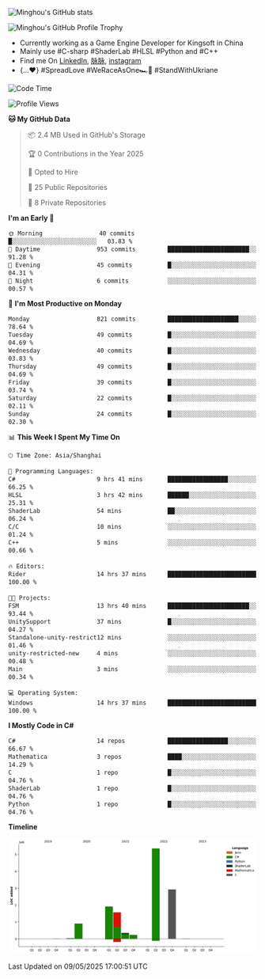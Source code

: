 ![Minghou's GitHub stats](https://github-readme-stats.vercel.app/api?username=Minghou-Lei&include_all_commits=true&show_icons=true&theme=radical)

![Minghou's GitHub Profile Trophy](https://github-profile-trophy.vercel.app/?username=Minghou-Lei&theme=onedark)

- Currently working as a Game Engine Developer for Kingsoft in China
- Mainly use #C-sharp #ShaderLab #HLSL #Python and #C++
- Find me On [LinkedIn](https://www.linkedin.com/in/%E6%98%8E%E7%9A%93-%E6%9D%8E-597356105/), [脉脉](https://maimai.cn/contact/share/card?u=kgmsdwiqpe9a&_share_channel=copy_link), [instagram](https://www.instagram.com/mistletoer76/)
- {...♥️} #SpreadLove #WeRaceAsOne🏎🌈 #StandWithUkriane

<!-- ![Minghou's GitHub stats](https://github-readme-stats.vercel.app/api/top-langs/?username=Minghou-lei&layout=compact&theme=radical) -->

<!--START_SECTION:waka-->
![Code Time](http://img.shields.io/badge/Code%20Time-615%20hrs%2049%20mins-blue)

![Profile Views](http://img.shields.io/badge/Profile%20Views-0-blue)

**🐱 My GitHub Data** 

> 📦 2.4 MB Used in GitHub's Storage 
 > 
> 🏆 0 Contributions in the Year 2025
 > 
> 💼 Opted to Hire
 > 
> 📜 25 Public Repositories 
 > 
> 🔑 8 Private Repositories 
 > 
**I'm an Early 🐤** 

```text
🌞 Morning                40 commits          █░░░░░░░░░░░░░░░░░░░░░░░░   03.83 % 
🌆 Daytime                953 commits         ███████████████████████░░   91.28 % 
🌃 Evening                45 commits          █░░░░░░░░░░░░░░░░░░░░░░░░   04.31 % 
🌙 Night                  6 commits           ░░░░░░░░░░░░░░░░░░░░░░░░░   00.57 % 
```
📅 **I'm Most Productive on Monday** 

```text
Monday                   821 commits         ████████████████████░░░░░   78.64 % 
Tuesday                  49 commits          █░░░░░░░░░░░░░░░░░░░░░░░░   04.69 % 
Wednesday                40 commits          █░░░░░░░░░░░░░░░░░░░░░░░░   03.83 % 
Thursday                 49 commits          █░░░░░░░░░░░░░░░░░░░░░░░░   04.69 % 
Friday                   39 commits          █░░░░░░░░░░░░░░░░░░░░░░░░   03.74 % 
Saturday                 22 commits          █░░░░░░░░░░░░░░░░░░░░░░░░   02.11 % 
Sunday                   24 commits          █░░░░░░░░░░░░░░░░░░░░░░░░   02.30 % 
```


📊 **This Week I Spent My Time On** 

```text
🕑︎ Time Zone: Asia/Shanghai

💬 Programming Languages: 
C#                       9 hrs 41 mins       █████████████████░░░░░░░░   66.25 % 
HLSL                     3 hrs 42 mins       ██████░░░░░░░░░░░░░░░░░░░   25.31 % 
ShaderLab                54 mins             ██░░░░░░░░░░░░░░░░░░░░░░░   06.24 % 
C/C                      10 mins             ░░░░░░░░░░░░░░░░░░░░░░░░░   01.24 % 
C++                      5 mins              ░░░░░░░░░░░░░░░░░░░░░░░░░   00.66 % 

🔥 Editors: 
Rider                    14 hrs 37 mins      █████████████████████████   100.00 % 

🐱‍💻 Projects: 
FSM                      13 hrs 40 mins      ███████████████████████░░   93.44 % 
UnitySupport             37 mins             █░░░░░░░░░░░░░░░░░░░░░░░░   04.27 % 
Standalone-unity-restrict12 mins             ░░░░░░░░░░░░░░░░░░░░░░░░░   01.46 % 
unity-restricted-new     4 mins              ░░░░░░░░░░░░░░░░░░░░░░░░░   00.48 % 
Main                     3 mins              ░░░░░░░░░░░░░░░░░░░░░░░░░   00.34 % 

💻 Operating System: 
Windows                  14 hrs 37 mins      █████████████████████████   100.00 % 
```

**I Mostly Code in C#** 

```text
C#                       14 repos            █████████████████░░░░░░░░   66.67 % 
Mathematica              3 repos             ████░░░░░░░░░░░░░░░░░░░░░   14.29 % 
C                        1 repo              █░░░░░░░░░░░░░░░░░░░░░░░░   04.76 % 
ShaderLab                1 repo              █░░░░░░░░░░░░░░░░░░░░░░░░   04.76 % 
Python                   1 repo              █░░░░░░░░░░░░░░░░░░░░░░░░   04.76 % 
```



**Timeline**

![Lines of Code chart](https://raw.githubusercontent.com/Minghou-Lei/Minghou-Lei/main/assets/bar_graph.png)


 Last Updated on 09/05/2025 17:00:51 UTC
<!--END_SECTION:waka-->
